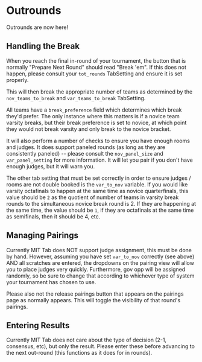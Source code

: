 Outrounds
========

Outrounds are now here!

Handling the Break
------------------

When you reach the final in-round of your tournament, the button that is normally "Prepare Next Round" should read "Break 'em".  If this does not happen, please consult your `tot_rounds` TabSetting and ensure it is set properly.

This will then break the appropriate number of teams as determined by the `nov_teams_to_break` and `var_teams_to_break` TabSetting.

All teams have a `break_preference` field which determines which break they'd prefer.  The only instance where this matters is if a novice team varsity breaks, but their break preference is set to novice, at which point they would not break varsity and only break to the novice bracket.

It will also perform a number of checks to ensure you have enough rooms and judges.  It does support paneled rounds (as long as they are consistently paneled) -- please consult the `nov_panel_size` and `var_panel_setting` for more information.  It will let you pair if you don't have enough judges, but it will warn you.

The other tab setting that must be set correctly in order to ensure judges / rooms are not double booked is the `var_to_nov` variable.  If you would like varsity octafinals to happen at the same time as novice quarterfinals, this value should be `2` as the quotient of number of teams in varsity break rounds to the simultaneous novice break round is 2.  If they are happening at the same time, the value should be `1`, if they are octafinals at the same time as semifinals, then it should be 4, etc.

Managing Pairings
----------------

Currently MIT Tab does NOT support judge assignment, this must be done by hand.  However, assuming you have set `var_to_nov` correctly (see above) AND all scratches are entered, the dropdowns on the pairing view will allow you to place judges very quickly.  Furthermore, gov opp will be assigned randomly, so be sure to change that according to whichever type of system your tournament has chosen to use.

Please also not the release pairings button that appears on the pairings page as normally appears.  This will toggle the visibility of that round's pairings.

Entering Results
----------------

Currently MIT Tab does not care about the type of decision (2-1, consensus, etc), but only the result.  Please enter these before advancing to the next out-round (this functions as it does for in rounds).
